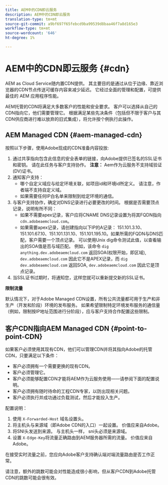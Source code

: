 ```yaml
---
title: AEM中的CDN即云服务
description: AEM中的CDN即云服务
translation-type: tm+mt
source-git-commit: a9bf697f65febcd9ba99539d8baa46f7a8d165e3
workflow-type: tm+mt
source-wordcount: '646'
ht-degree: 1%

---
```



# AEM中的CDN即云服务 {#cdn}

AEM as Cloud Service随内置CDN提供。 其主要目的是通过从位于边缘、靠近浏览器的CDN节点传送可缓存内容来减少延迟。 它经过全面的管理和配置，可提供最佳的 AEM 应用程序性能。

AEM托管的CDN将满足大多数客户的性能和安全要求。 客户可以选择从自己的CDN指向它，他们需要管理它。 根据满足某些先决条件（包括但不限于客户与其CDN供应商进行难以放弃的旧式集成），将允许按个例执行此操作。

## AEM Managed CDN  {#aem-managed-cdn}

按照以下步骤，使用Adobe现成的CDN准备内容投放:

1. 通过共享指向包含此信息的安全表单的链接，向Adobe提供已签名的SSL证书和密钥。 请在此任务与客户支持协作。
   **注意：** Aem作为云服务不支持域验证(DV)证书。
1. 通知客户支持：
   * 哪个自定义域应与给定环境关联，如项目id和环境id所定义。 请注意，作者端不支持自定义域。
   * 如果需要任何IP白名单来限制到给定环境的通信。
1. 与客户支持协作，确定对DNS记录进行必要更改的时间。 根据是否需要顶点记录，说明有所不同：
   * 如果不需要apex记录，客户应将CNAME DNS记录设置为将其FQDN指向 `cdn.adobeaemcloud.com`。
   * 如果需要apex记录，请创建指向以下IP的A记录： 151.101.3.10、151.101.67.10、151.101.131.10、151.101.195.10。如果所需的FQDN与DNS匹配，客户需要一个顶点记录。 可以使用Unix dig命令测试此值，以查看输出的SOA值是否与域匹配。 例如，该命令 `dig anything.dev.adobeaemcloud.com` 返回SOA(权限开始，即区域), `dev.adobeaemcloud.com` 因此它不是APEX记录，而 `dig dev.adobeaemcloud.com` 返回SOA, `dev.adobeaemcloud.com` 因此它是顶点记录。
1. 当SSL证书过期时，将通知您，这样您就可以重新提交新的SSL证书。

**限制流量**

默认情况下，对于Adobe Managed CDN设置，所有公共流量都可用于生产和非生产（开发和阶段）环境的发布服务。 如果希望限制特定环境发布服务的通信量（例如，限制按IP地址范围进行分阶段），应与客户支持合作配置这些限制。

## 客户CDN指向AEM Managed CDN {#point-to-point-CDN}

如果客户必须使用其现有CDN，他们可以管理CDN并将其指向Adobe的托管CDN，只要满足以下条件：

* 客户必须拥有一个需要更换的现有CDN。
* 客户必须管理它。
* 客户必须能够配置CDN才能将AEM作为云服务使用——请参阅下面的配置说明。
* 客户必须拥有随时待命的工程CDN专家，以防出现相关问题。
* 客户必须执行并成功通过负载测试，然后才能投入生产。

配置说明：

1. 使用 `X-Forwarded-Host` 域名设置头。
1. 将主机头与来源域（即Adobe CDN的入口）一起设置。 价值应来自Adobe。
1. 将SNI头发送到来源。 与主机头一样， sni头必须是来源域。
1. 设置 `X-Edge-Key`将流量正确路由到AEM服务器所需的流量。 价值应来自Adobe。

在接受实时流量之前，您应向Adobe客户支持确认端对端流量路由是否工作正常。

请注意，额外的跳数可能会对性能造成很小影响，但从客户CDN到Adobe托管CDN的跳数可能会很有效。
